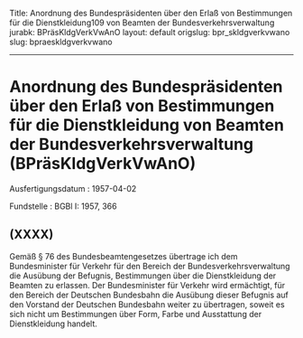 Title: Anordnung des Bundespräsidenten über den Erlaß von Bestimmungen für die Dienstkleidung109
  von Beamten der Bundesverkehrsverwaltung
jurabk: BPräsKldgVerkVwAnO
layout: default
origslug: bpr_skldgverkvwano
slug: bpraeskldgverkvwano

---

# Anordnung des Bundespräsidenten über den Erlaß von Bestimmungen für die Dienstkleidung von Beamten der Bundesverkehrsverwaltung (BPräsKldgVerkVwAnO)

Ausfertigungsdatum
:   1957-04-02

Fundstelle
:   BGBl I: 1957, 366



## (XXXX)

Gemäß § 76 des Bundesbeamtengesetzes übertrage ich dem Bundesminister
für Verkehr für den Bereich der Bundesverkehrsverwaltung die Ausübung
der Befugnis, Bestimmungen über die Dienstkleidung der Beamten zu
erlassen.
Der Bundesminister für Verkehr wird ermächtigt, für den Bereich der
Deutschen Bundesbahn die Ausübung dieser Befugnis auf den Vorstand der
Deutschen Bundesbahn weiter zu übertragen, soweit es sich nicht um
Bestimmungen über Form, Farbe und Ausstattung der Dienstkleidung
handelt.

